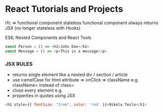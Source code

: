 # React Tutorials and Projects

rfc => functional component
stateless functional component always returns JSX (no longer stateless with Hooks)

ES6, Nested Components and React Tools
```javascript
const Person = () => <h2>John Doe</h2>
const Message = () => <p>This is a message</p>
```

### JSX RULES

- returns single element like a nested div / section / article
- use camelCase for html attribute => onClick => className e.g. className= instead of class=
- close every element e.g. <Component/>
- properties in quotes using JSX
```javascript
<h1 style={{ fontSize: "2rem", color: 'red' }}>Nikola Tesla</h1>
```
